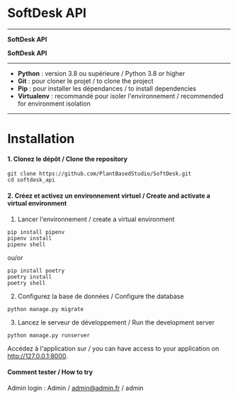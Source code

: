 # SoftDesk API



---


**SoftDesk API** 

**SoftDesk API** 

---


- **Python** : version 3.8 ou supérieure / Python 3.8 or higher
- **Git** : pour cloner le projet / to clone the project
- **Pip** : pour installer les dépendances / to install dependencies
- **Virtualenv** : recommandé pour isoler l'environnement / recommended for environment isolation

---

# Installation

#### **1. Clonez le dépôt / Clone the repository**

```
git clone https://github.com/PlantBasedStudio/SoftDesk.git
cd softdesk_api
```

#### **2. Créez et activez un environnement virtuel / Create and activate a virtual environment**

1. Lancer l'environnement / create a virtual environment

```
pip install pipenv
pipenv install
pipenv shell
```

ou/or 

```
pip install poetry
poetry install
poetry shell
```


2. Configurez la base de données / Configure the database


```
python manage.py migrate
```

3. Lancez le serveur de développement / Run the development server
```
python manage.py runserver
```

Accédez à l'application sur / you can have access to your application on http://127.0.0.1:8000.


#### Comment tester / How to try
Admin login : Admin / admin@admin.fr / admin
